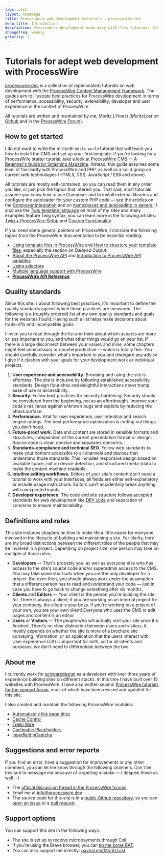 ```yaml
---
tags: post
layout: homepage
title: ProcessWire web development tutorials — processwire.dev
menu_title: Introduction
description: ProcessWire development made easy with free tutorials for web developers.
changefreq: weekly
priority: 1
---
```


# Tutorials for adept web development with ProcessWire

[processwire.dev](https://processwire.dev) is a collection of (opinionated) tutorials on web development with the [ProcessWire Content Management Framework](https://processwire.com/). The guides aim to illustrate best practices for ProcessWire development in terms of performance, accessibility, security, extensibility, developer and user experience in the context of ProcessWire.

All tutorials are written and maintained by me, Moritz L'Hoest (*MoritzLost* on [Github](https://github.com/MoritzLost) and in the [ProcessWire Forum](https://processwire.com/talk/profile/7016-moritzlost/)).

## How to get started

I do not want to write the millionth `hello world` tutorial that will teach you how to install the CMS and set up your first template. If you're looking for a ProcessWire starter tutorial, take a look at [ProcessWire CMS — A Beginner's Guide by Smashing Magazine](https://www.smashingmagazine.com/2016/07/the-aesthetic-of-non-opinionated-content-management-a-beginners-guide-to-processwire/). Instead, this guide assumes some level of familiarity with ProcessWire and PHP, as well as a solid grasp on current web technologies (HTML5, CSS, JavaScript / ES6 and above).

All tutorials are mostly self-contained, so you can read them in any order you like, or just pick the topics that interest you. That said, most tutorials assume you know how to use Composer and to install external libraries and configure the autoloader for your custom PHP code — see the articles on the [Composer integration](/integrate-composer-with-processwire/) and on [namespaces and autoloading in general](/integrate-composer-with-processwire/). I also use the [Twig template language](https://twig.symfony.com/) on most of my sites and many examples feature Twig syntax, you can learn more in the following articles: [Twig + ProcessWire Setup](/twig-processwire-setup/) and [Custom Functionality](/twig-processwire-custom-functionality/).

If you need some general pointers on ProcessWire, I consider the following topics from the ProcessWire documentation to be essential reading:

- [Using template files in ProcessWire](https://processwire.com/docs/start/templates/) and [How to structure your template files](https://processwire.com/docs/tutorials/how-to-structure-your-template-files/), especially the section on _Delayed Output_.
- [About the ProcessWire API](https://processwire.com/docs/start/api/) and [Introduction to ProcessWire API variables](https://processwire.com/docs/start/variables/)
- [Using selectors](https://processwire.com/docs/selectors/)
- [Multiple language support with ProcessWire](https://processwire.com/docs/multi-language-support/)
- **[ProcessWire API Reference](https://processwire.com/api/ref/)**

## Quality standards

Since this site is about following best practices, it's important to define the quality standards against which those practices are measured. The following is a (roughly ordered) list of my own quality standards and goals for the websites I build. Having such a list helps make decisions about trade-offs and incompatible goals.

I invite you to read through the list and think about which aspects are more or less important to you, and what other things would go on your list. If there is a large disconnect between your values and mine, some chapters might feel unnecessary or counterproductive — which is totally fine. You should carefully consider what's important to you and disregard any advice I give if it clashes with your goals for your development work or individual projects.

1. **User experience and accessibility.** Browsing and using the site is effortless. The site is inclusive by following established accessibility standards. Design flourishes and delightful interactions never trump ease of use or accessibility.
2. **Security.** Follow best practices for security hardening. Security should be considered from the beginning, not as an afterthought. Improve your code's resilience against unknown bugs and exploits by reducing the attack surface.
3. **Performance.** Vital for user experience, user retention and search engine ratings. The best performance optimization is cutting out things you don't need.
4. **Future-proof work.** Data and content are stored in sensible formats and structures, independent of the current presentation format or design. Source code is clear, concise and separates concerns.
5. **Standards-compliance and technical SEO.** Follow web standards to make your content accessible to all channels and devices that understand those standards. This includes responsive design based on available space, not on device detection, and structured (meta-)data to make the content machine-readable.
6. **Intuitive editing workflows.** Editors of your site's content don't need a tutorial to work with your interfaces, all fields are either self-explanatory or include usage instructions. Editors can't accidentally break anything with unexpected inputs.
7. **Developer experience.** The code and site structure follows accepted standards for web development like [DRY code](https://en.wikipedia.org/wiki/Don%27t_repeat_yourself) and separation of concerns to ensure maintainability.


## Definitions and roles

This site includes chapters on how to make life a little easier for everyone involved in the lifecycle of building and maintaining a site. For clarity, here are my broad distinctions between the different roles of the people that may be involved in a project. Depending on project size, one person may take on multiple of those roles.

- **Developers** — That's probably you, as well as everyone else who has access to the site's source code and/or superadmin access to the CMS. You may take some shortcuts when you are the only developer for a project. But even then, you should always work under the assumption that a different person has to read and understand your code — just in case you have to go back to change something after six months.
- **Clients** and **Editors** — Your client is the person you're building the site for. There is always a client; if you are working on an internal project for your company, the client is your boss. If you're working on a project of your own, you are your own client! Everyone who uses the CMS to edit pages and content is an editor.
- **Users** or **Visitors** — The people who will actually visit your site once it's finished. There's no clear distinction between users and visitors, it mostly depends on whether the site is more of a brochure site conveying information, or an application that the users interact with. User experience (UX) is important for both, so for all intents and purposes, we don't need to differentiate between the two.

## About me

I currently work for [schwarzdesign](https://www.schwarzdesign.de/) as a developer with over three years of experience building sites on different stacks. In this time I have built over 15 websites with ProcessWire. I have also written several [ProcessWire tutorials for the support forum](https://processwire.com/talk/profile/7016-moritzlost/content/?type=forums_topic&change_section=1), most of which have been revised and updated for this site.

I also created and maintain the following ProcessWire modules:

- [Automatically link page titles](https://processwire.com/modules/textformatter-page-title-links/)
- [Cache Control](https://processwire.com/modules/process-cache-control/)
- [Trello Wire](https://processwire.com/modules/trello-wire/)
- [Cacheable Placeholders](https://processwire.com/modules/cache-placeholders/)
- [Inputfield hCaptcha](https://processwire.com/modules/inputfield-hcaptcha/)

## Suggestions and error reports

If you find an error, have a suggestion for improvements or any other comment, you can let me know through the following channels. Don't be hesitant to message me because of a spelling mistake — I despise those as well ;-)

- The [official discussion thread in the ProcessWire forums](https://processwire.com/talk/topic/24641-processwiredev-%E2%80%94-tutorials-for-web-development-with-processwire/).
- Email me at [info@processwire.dev](mailto:info@processwire.dev)
- The source code for this site is in a [public Github repository](https://github.com/MoritzLost/ProcessWireDev), so you can [open an issue](https://github.com/MoritzLost/ProcessWireDev/issues) or a [pull request](https://github.com/MoritzLost/ProcessWireDev/pulls).

## Support options

You can support this site in the following ways:

- The site is set up to receive micropayments through [Coil](https://coil.com).
- If you're using the Brave browser, you can [tip me some BAT](https://creators.brave.com/).
- You can also support me directly: [paypal.me/MoritzLost](https://paypal.me/MoritzLost)
